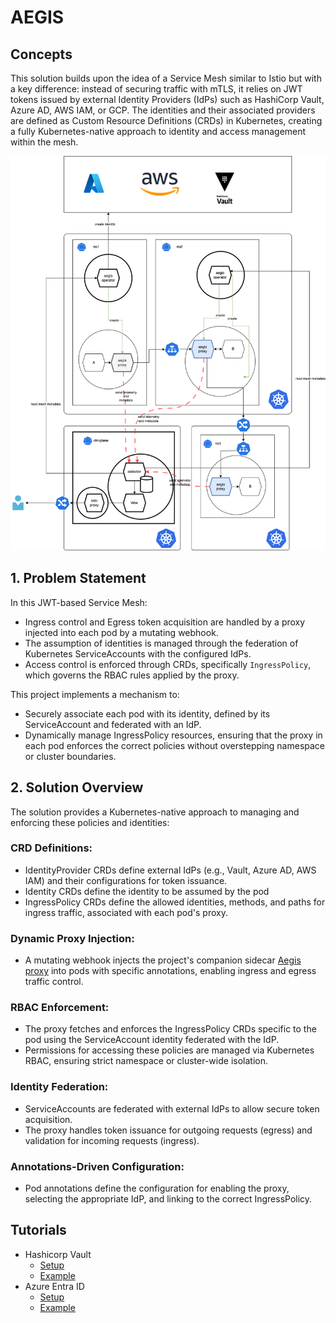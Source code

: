# AEGIS

## Concepts
This solution builds upon the idea of a Service Mesh similar to Istio but with a key difference: instead of securing traffic with mTLS, it relies on JWT tokens issued by external Identity Providers (IdPs) such as HashiCorp Vault, Azure AD, AWS IAM, or GCP. The identities and their associated providers are defined as Custom Resource Definitions (CRDs) in Kubernetes, creating a fully Kubernetes-native approach to identity and access management within the mesh.

![arch](./docs/images/arch.png)

## 1. Problem Statement
In this JWT-based Service Mesh:

- Ingress control and Egress token acquisition are handled by a proxy injected into each pod by a mutating webhook.
- The assumption of identities is managed through the federation of Kubernetes ServiceAccounts with the configured IdPs.
- Access control is enforced through CRDs, specifically `IngressPolicy`, which governs the RBAC rules applied by the proxy.

This project implements a mechanism to:

- Securely associate each pod with its identity, defined by its ServiceAccount and federated with an IdP.
- Dynamically manage IngressPolicy resources, ensuring that the proxy in each pod enforces the correct policies without overstepping namespace or cluster boundaries.

## 2. Solution Overview
The solution provides a Kubernetes-native approach to managing and enforcing these policies and identities:

### CRD Definitions:
- IdentityProvider CRDs define external IdPs (e.g., Vault, Azure AD, AWS IAM) and their configurations for token issuance.
- Identity CRDs define the identity to be assumed by the pod
- IngressPolicy CRDs define the allowed identities, methods, and paths for ingress traffic, associated with each pod's proxy.

### Dynamic Proxy Injection:
- A mutating webhook injects the project's companion sidecar [Aegis proxy](https://github.com/vmarchese/aegis-proxy) into pods with specific annotations, enabling ingress and egress traffic control.

### RBAC Enforcement:
- The proxy fetches and enforces the IngressPolicy CRDs specific to the pod using the ServiceAccount identity federated with the IdP.
- Permissions for accessing these policies are managed via Kubernetes RBAC, ensuring strict namespace or cluster-wide isolation.

### Identity Federation:
- ServiceAccounts are federated with external IdPs to allow secure token acquisition.
- The proxy handles token issuance for outgoing requests (egress) and validation for incoming requests (ingress).

### Annotations-Driven Configuration:
- Pod annotations define the configuration for enabling the proxy, selecting the appropriate IdP, and linking to the correct IngressPolicy.


## Tutorials

- Hashicorp Vault 
  - [Setup](./docs/hashicorpvault.md)
  - [Example](./docs/hashicorpvault-example.md)
- Azure Entra ID 
  - [Setup](./docs/azure.md)
  - [Example](./docs/azure-example.md)